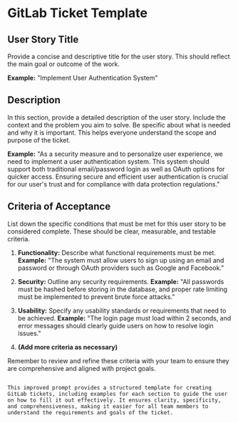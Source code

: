 # GitLab Ticket Template

## User Story Title
Provide a concise and descriptive title for the user story. This should reflect the main goal or outcome of the work.

**Example:** "Implement User Authentication System"

## Description
In this section, provide a detailed description of the user story. Include the context and the problem you aim to solve. Be specific about what is needed and why it is important. This helps everyone understand the scope and purpose of the ticket.

**Example:** "As a security measure and to personalize user experience, we need to implement a user authentication system. This system should support both traditional email/password login as well as OAuth options for quicker access. Ensuring secure and efficient user authentication is crucial for our user's trust and for compliance with data protection regulations."

## Criteria of Acceptance
List down the specific conditions that must be met for this user story to be considered complete. These should be clear, measurable, and testable criteria.

1. **Functionality:** Describe what functional requirements must be met.
   **Example:** "The system must allow users to sign up using an email and password or through OAuth providers such as Google and Facebook."

2. **Security:** Outline any security requirements.
   **Example:** "All passwords must be hashed before storing in the database, and proper rate limiting must be implemented to prevent brute force attacks."

3. **Usability:** Specify any usability standards or requirements that need to be achieved.
   **Example:** "The login page must load within 2 seconds, and error messages should clearly guide users on how to resolve login issues."

4. **(Add more criteria as necessary)**

Remember to review and refine these criteria with your team to ensure they are comprehensive and aligned with project goals.
```

This improved prompt provides a structured template for creating GitLab tickets, including examples for each section to guide the user on how to fill it out effectively. It ensures clarity, specificity, and comprehensiveness, making it easier for all team members to understand the requirements and goals of the ticket.
